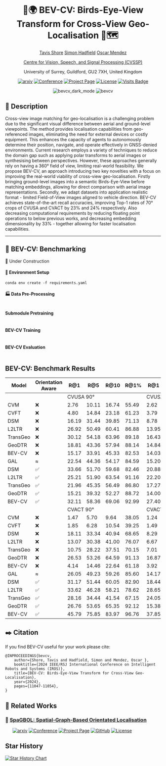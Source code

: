 <div align="center">    
 
# 🦜🌍 BEV-CV: Birds-Eye-View Transform for Cross-View Geo-Localisation 📡🗺️
<p align="middle">
 <a href="https://tavisshore.co.uk/">Tavis Shore</a>
 <a href="https://personalpages.surrey.ac.uk/s.hadfield/biography.html">Simon Hadfield</a>
 <a href="https://cvssp.org/Personal/OscarMendez/index.html">Oscar Mendez</a>
</p>
<p align="middle">
 <a href="https://www.surrey.ac.uk/centre-vision-speech-signal-processing">Centre for Vision, Speech, and Signal Processing (CVSSP)</a>
</p>
<p align="middle">
 <a>University of Surrey, Guildford, GU2 7XH, United Kingdom</a>
</p>

[![arxiv](https://img.shields.io/badge/cs.LG-2312.15363-b31b1b?style=flat&logo=arxiv&logoColor=red)](https://arxiv.org/abs/2312.15363)
[![Conference](http://img.shields.io/badge/IROS-2024-4b44ce.svg)](http://iros2024-abudhabi.org/)
[![Project Page](http://img.shields.io/badge/Project-Page-green)](https://tavisshore.co.uk/bevcv/)
[![License](https://img.shields.io/badge/license-MIT-blue)]()
[![Visits Badge](https://badges.pufler.dev/visits/tavisshore/BEV-CV)](https://github.com/tavisshore/BEV-CV)

![bevcv_dark_mode](https://github.com/user-attachments/assets/159bceea-220d-4b12-a5aa-feb3baea7d4e#gh-dark-mode-only)
![bevcv](https://github.com/user-attachments/assets/08c60b11-fd12-46ab-aec6-75a53b4d7b8d#gh-light-mode-only)

</div>
 
## 📓 Description 
Cross-view image matching for geo-localisation is a challenging problem due to the significant visual difference between aerial and ground-level viewpoints. The method provides localisation capabilities from geo-referenced images, eliminating the need for external devices or costly equipment. This enhances the capacity of agents to autonomously determine their position, navigate, and operate effectively in GNSS-denied environments. Current research employs a variety of techniques to reduce the domain gap such as applying polar transforms to aerial images or synthesising between perspectives. However, these approaches generally rely on having a 360° field of view, limiting real-world feasibility. We propose BEV-CV, an approach introducing two key novelties with a focus on improving the real-world viability of cross-view geo-localisation. Firstly bringing ground-level images into a semantic Birds-Eye-View before matching embeddings, allowing for direct comparison with aerial image representations. Secondly, we adapt datasets into application realistic format - limited Field-of-View images aligned to vehicle direction. BEV-CV achieves state-of-the-art recall accuracies, improving Top-1 rates of 70° crops of CVUSA and CVACT by 23% and 24% respectively. Also decreasing computational requirements by reducing floating point operations to below previous works, and decreasing embedding dimensionality by 33% - together allowing for faster localisation capabilities. 


---
## 🧰 BEV-CV: Benchmarking

🚧 Under Construction

#### 🐍 Environment Setup
```
conda env create -f requirements.yaml
```

#### 🏭 Data Pre-Processing
```

```

#### Submodule Pretraining
```

```

#### BEV-CV Training
```

```

#### BEV-CV Evaluation
```

```

## BEV-CV: Benchmark Results
<div align="center">    
<table class="tg"><thead>
  <tr>
    <th class="tg-c3ow">Model</th>
    <th class="tg-c3ow">Orientation<br>Aware</th>
    <th class="tg-c3ow">R@1</th>
    <th class="tg-c3ow">R@5</th>
    <th class="tg-c3ow">R@10</th>
    <th class="tg-c3ow">R@1%</th>
    <th class="tg-c3ow">R@1</th>
    <th class="tg-c3ow">R@5</th>
    <th class="tg-c3ow">R@10</th>
    <th class="tg-c3ow">R@1\%</th>
  </tr></thead>
<tbody>
  <tr>
    <td class="tg-c3ow"></td>
    <td class="tg-c3ow"></td>
    <td class="tg-c3ow" colspan="4">CVUSA 90°</td>
    <td class="tg-c3ow" colspan="4">CVUSA 70°</td>
  </tr>
  <tr>
    <td class="tg-c3ow">CVM</td>
    <td class="tg-c3ow">❌</td>
    <td class="tg-c3ow">2.76</td>
    <td class="tg-c3ow">10.11</td>
    <td class="tg-c3ow">16.74</td>
    <td class="tg-c3ow">55.49</td>
    <td class="tg-c3ow">2.62</td>
    <td class="tg-c3ow">9.30</td>
    <td class="tg-c3ow">15.06</td>
    <td class="tg-c3ow">21.77</td>
  </tr>
  <tr>
    <td class="tg-c3ow">CVFT</td>
    <td class="tg-c3ow">❌</td>
    <td class="tg-c3ow">4.80</td>
    <td class="tg-c3ow">14.84</td>
    <td class="tg-c3ow">23.18</td>
    <td class="tg-c3ow">61.23</td>
    <td class="tg-c3ow">3.79</td>
    <td class="tg-c3ow">12.44</td>
    <td class="tg-c3ow">19.33</td>
    <td class="tg-c3ow">55.56</td>
  </tr>
  <tr>
    <td class="tg-c3ow">DSM</td>
    <td class="tg-c3ow">❌</td>
    <td class="tg-c3ow">16.19</td>
    <td class="tg-c3ow">31.44</td>
    <td class="tg-c3ow">39.85</td>
    <td class="tg-c3ow">71.13</td>
    <td class="tg-c3ow">8.78</td>
    <td class="tg-c3ow">19.90</td>
    <td class="tg-c3ow">27.30</td>
    <td class="tg-c3ow">61.20</td>
  </tr>
  <tr>
    <td class="tg-c3ow">L2LTR</td>
    <td class="tg-c3ow">❌</td>
    <td class="tg-c3ow">26.92</td>
    <td class="tg-c3ow">50.49</td>
    <td class="tg-c3ow">60.41</td>
    <td class="tg-c3ow">86.88</td>
    <td class="tg-c3ow">13.95</td>
    <td class="tg-c3ow">33.07</td>
    <td class="tg-c3ow">43.86</td>
    <td class="tg-c3ow">77.65</td>
  </tr>
  <tr>
    <td class="tg-c3ow">TransGeo</td>
    <td class="tg-c3ow">❌</td>
    <td class="tg-c3ow">30.12</td>
    <td class="tg-c3ow">54.18</td>
    <td class="tg-c3ow">63.96</td>
    <td class="tg-c3ow">89.18</td>
    <td class="tg-c3ow">16.43</td>
    <td class="tg-c3ow">37.28</td>
    <td class="tg-c3ow">48.02</td>
    <td class="tg-c3ow">80.75</td>
  </tr>
  <tr>
    <td class="tg-c3ow">GeoDTR</td>
    <td class="tg-c3ow">❌</td>
    <td class="tg-c3ow">18.81</td>
    <td class="tg-c3ow">43.36</td>
    <td class="tg-c3ow">57.94</td>
    <td class="tg-c3ow">88.14</td>
    <td class="tg-c3ow">14.84</td>
    <td class="tg-c3ow">38.03</td>
    <td class="tg-c3ow">51.27</td>
    <td class="tg-c3ow">88.17</td>
  </tr>
  <tr>
    <td class="tg-c3ow">BEV-CV</td>
    <td class="tg-c3ow">❌</td>
    <td class="tg-c3ow">15.17</td>
    <td class="tg-c3ow">33.91</td>
    <td class="tg-c3ow">45.33</td>
    <td class="tg-c3ow">82.53</td>
    <td class="tg-c3ow">14.03</td>
    <td class="tg-c3ow">32.32</td>
    <td class="tg-c3ow">43.25</td>
    <td class="tg-c3ow">81.48</td>
  </tr>
  <tr>
    <td class="tg-c3ow">GAL</td>
    <td class="tg-c3ow">≈</td>
    <td class="tg-c3ow">22.54</td>
    <td class="tg-c3ow">44.36</td>
    <td class="tg-c3ow">54.17</td>
    <td class="tg-c3ow">84.59</td>
    <td class="tg-c3ow">15.20</td>
    <td class="tg-c3ow">32.86</td>
    <td class="tg-c3ow">42.06</td>
    <td class="tg-c3ow">75.21</td>
  </tr>
  <tr>
    <td class="tg-c3ow">DSM</td>
    <td class="tg-c3ow">✅</td>
    <td class="tg-7btt">33.66</td>
    <td class="tg-c3ow">51.70</td>
    <td class="tg-c3ow">59.68</td>
    <td class="tg-c3ow">82.46</td>
    <td class="tg-c3ow">20.88</td>
    <td class="tg-c3ow">36.99</td>
    <td class="tg-c3ow">44.70</td>
    <td class="tg-c3ow">71.10</td>
  </tr>
  <tr>
    <td class="tg-c3ow">L2LTR</td>
    <td class="tg-c3ow">✅</td>
    <td class="tg-c3ow">25.21</td>
    <td class="tg-c3ow">51.90</td>
    <td class="tg-c3ow">63.54</td>
    <td class="tg-c3ow">91.16</td>
    <td class="tg-c3ow">22.20</td>
    <td class="tg-c3ow">46.71</td>
    <td class="tg-c3ow">58.99</td>
    <td class="tg-c3ow">89.37</td>
  </tr>
  <tr>
    <td class="tg-c3ow">TransGeo</td>
    <td class="tg-c3ow">✅</td>
    <td class="tg-c3ow">21.96</td>
    <td class="tg-c3ow">45.35</td>
    <td class="tg-c3ow">56.49</td>
    <td class="tg-c3ow">86.80</td>
    <td class="tg-c3ow">17.27</td>
    <td class="tg-c3ow">38.95</td>
    <td class="tg-c3ow">49.44</td>
    <td class="tg-c3ow">81.34</td>
  </tr>
  <tr>
    <td class="tg-c3ow">GeoDTR</td>
    <td class="tg-c3ow">✅</td>
    <td class="tg-c3ow">15.21</td>
    <td class="tg-c3ow">39.32</td>
    <td class="tg-c3ow">52.27</td>
    <td class="tg-c3ow">88.72</td>
    <td class="tg-c3ow">14.00</td>
    <td class="tg-c3ow">35.28</td>
    <td class="tg-c3ow">47.77</td>
    <td class="tg-c3ow">86.39</td>
  </tr>
  <tr>
    <td class="tg-c3ow">BEV-CV</td>
    <td class="tg-c3ow">✅</td>
    <td class="tg-c3ow">32.11</td>
    <td class="tg-7btt">58.36</td>
    <td class="tg-7btt">69.06</td>
    <td class="tg-7btt">92.99</td>
    <td class="tg-7btt">27.40</td>
    <td class="tg-7btt">52.94</td>
    <td class="tg-7btt">64.47</td>
    <td class="tg-7btt">90.94</td>
  </tr>
  <tr>
    <td class="tg-c3ow"></td>
    <td class="tg-c3ow"></td>
    <td class="tg-c3ow" colspan="4">CVACT 90°</td>
    <td class="tg-c3ow" colspan="4">CVACT 70°</td>
  </tr>
  <tr>
    <td class="tg-c3ow">CVM</td>
    <td class="tg-c3ow">❌</td>
    <td class="tg-c3ow">1.47</td>
    <td class="tg-c3ow">5.70</td>
    <td class="tg-c3ow">9.64</td>
    <td class="tg-c3ow">38.05</td>
    <td class="tg-c3ow">1.24</td>
    <td class="tg-c3ow">4.98</td>
    <td class="tg-c3ow">8.42</td>
    <td class="tg-c3ow">34.74</td>
  </tr>
  <tr>
    <td class="tg-c3ow">CVFT</td>
    <td class="tg-c3ow">❌</td>
    <td class="tg-c3ow">1.85</td>
    <td class="tg-c3ow">6.28</td>
    <td class="tg-c3ow">10.54</td>
    <td class="tg-c3ow">39.25</td>
    <td class="tg-c3ow">1.49</td>
    <td class="tg-c3ow">5.13</td>
    <td class="tg-c3ow">8.19</td>
    <td class="tg-c3ow">34.59</td>
  </tr>
  <tr>
    <td class="tg-c3ow">DSM</td>
    <td class="tg-c3ow">❌</td>
    <td class="tg-c3ow">18.11</td>
    <td class="tg-c3ow">33.34</td>
    <td class="tg-c3ow">40.94</td>
    <td class="tg-c3ow">68.65</td>
    <td class="tg-c3ow">8.29</td>
    <td class="tg-c3ow">20.72</td>
    <td class="tg-c3ow">27.13</td>
    <td class="tg-c3ow">57.08</td>
  </tr>
  <tr>
    <td class="tg-c3ow">L2LTR</td>
    <td class="tg-c3ow">❌</td>
    <td class="tg-c3ow">13.07</td>
    <td class="tg-c3ow">30.38</td>
    <td class="tg-c3ow">41.00</td>
    <td class="tg-c3ow">76.07</td>
    <td class="tg-c3ow">6.67</td>
    <td class="tg-c3ow">15.94</td>
    <td class="tg-c3ow">23.45</td>
    <td class="tg-c3ow">49.37</td>
  </tr>
  <tr>
    <td class="tg-c3ow">TransGeo</td>
    <td class="tg-c3ow">❌</td>
    <td class="tg-c3ow">10.75</td>
    <td class="tg-c3ow">28.22</td>
    <td class="tg-c3ow">37.51</td>
    <td class="tg-c3ow">70.15</td>
    <td class="tg-c3ow">7.01</td>
    <td class="tg-c3ow">19.44</td>
    <td class="tg-c3ow">27.50</td>
    <td class="tg-c3ow">62.19</td>
  </tr>
  <tr>
    <td class="tg-c3ow">GeoDTR</td>
    <td class="tg-c3ow">❌</td>
    <td class="tg-c3ow">26.53</td>
    <td class="tg-c3ow">53.26</td>
    <td class="tg-c3ow">64.59</td>
    <td class="tg-c3ow">91.13</td>
    <td class="tg-c3ow">16.87</td>
    <td class="tg-c3ow">40.22</td>
    <td class="tg-c3ow">53.13</td>
    <td class="tg-c3ow">87.92</td>
  </tr>
  <tr>
    <td class="tg-c3ow">BEV-CV</td>
    <td class="tg-c3ow">❌</td>
    <td class="tg-c3ow">4.14</td>
    <td class="tg-c3ow">14.46</td>
    <td class="tg-c3ow">22.64</td>
    <td class="tg-c3ow">61.18</td>
    <td class="tg-c3ow">3.92</td>
    <td class="tg-c3ow">13.50</td>
    <td class="tg-c3ow">20.53</td>
    <td class="tg-c3ow">59.34</td>
  </tr>
  <tr>
    <td class="tg-c3ow">GAL</td>
    <td class="tg-c3ow">≈</td>
    <td class="tg-c3ow">26.05</td>
    <td class="tg-c3ow">49.23</td>
    <td class="tg-c3ow">59.26</td>
    <td class="tg-c3ow">85.60</td>
    <td class="tg-c3ow">14.17</td>
    <td class="tg-c3ow">32.96</td>
    <td class="tg-c3ow">43.24</td>
    <td class="tg-c3ow">77.49</td>
  </tr>
  <tr>
    <td class="tg-c3ow">DSM</td>
    <td class="tg-c3ow">✅</td>
    <td class="tg-c3ow">31.17</td>
    <td class="tg-c3ow">51.44</td>
    <td class="tg-c3ow">60.05</td>
    <td class="tg-c3ow">82.90</td>
    <td class="tg-c3ow">18.44</td>
    <td class="tg-c3ow">35.87</td>
    <td class="tg-c3ow">44.39</td>
    <td class="tg-c3ow">71.97</td>
  </tr>
  <tr>
    <td class="tg-c3ow">L2LTR</td>
    <td class="tg-c3ow">✅</td>
    <td class="tg-c3ow">33.62</td>
    <td class="tg-c3ow">46.28</td>
    <td class="tg-c3ow">58.21</td>
    <td class="tg-c3ow">78.62</td>
    <td class="tg-c3ow">28.65</td>
    <td class="tg-c3ow">53.59</td>
    <td class="tg-c3ow">65.02</td>
    <td class="tg-c3ow">90.48</td>
  </tr>
  <tr>
    <td class="tg-c3ow">TransGeo</td>
    <td class="tg-c3ow">✅</td>
    <td class="tg-c3ow">28.16</td>
    <td class="tg-c3ow">34.44</td>
    <td class="tg-c3ow">41.54</td>
    <td class="tg-c3ow">67.15</td>
    <td class="tg-c3ow">24.05</td>
    <td class="tg-c3ow">42.68</td>
    <td class="tg-c3ow">55.47</td>
    <td class="tg-c3ow">80.72</td>
  </tr>
  <tr>
    <td class="tg-c3ow">GeoDTR</td>
    <td class="tg-c3ow">✅</td>
    <td class="tg-c3ow">26.76</td>
    <td class="tg-c3ow">53.65</td>
    <td class="tg-c3ow">65.35</td>
    <td class="tg-c3ow">92.12</td>
    <td class="tg-c3ow">15.38</td>
    <td class="tg-c3ow">37.09</td>
    <td class="tg-c3ow">49.40</td>
    <td class="tg-c3ow">86.38</td>
  </tr>
  <tr>
    <td class="tg-7btt">BEV-CV</td>
    <td class="tg-c3ow">✅</td>
    <td class="tg-7btt">45.79</td>
    <td class="tg-7btt">75.85</td>
    <td class="tg-7btt">83.97</td>
    <td class="tg-7btt">96.76</td>
    <td class="tg-7btt">37.85</td>
    <td class="tg-7btt">69.00</td>
    <td class="tg-7btt">78.52</td>
    <td class="tg-7btt">95.03</td>
  </tr>
</tbody></table>
</div>





## ✒️ Citation   
If you find BEV-CV useful for your work please cite:
```
@INPROCEEDINGS{bevcv,
    author={Shore, Tavis and Hadfield, Simon and Mendez, Oscar },
    booktitle={2024 IEEE/RSJ International Conference on Intelligent Robots and Systems (IROS)}, 
    title={BEV-CV: Birds-Eye-View Transform for Cross-View Geo-Localisation}, 
    year={2024},
    pages={11047-11054},
}
```
## 📗 Related Works

### 🍝 [SpaGBOL: Spatial-Graph-Based Orientated Localisation](https://github.com/tavisshore/SpaGBOL)
&nbsp;&nbsp;&nbsp;&nbsp;&nbsp;
[![arxiv](https://img.shields.io/badge/cs.LG-2409.15514-b31b1b?style=flat&logo=arxiv&logoColor=red)](https://arxiv.org/abs/2409.15514)
[![Conference](http://img.shields.io/badge/WACV-2025-4b44ce.svg)](https://wacv2025.thecvf.com/)
[![Project Page](http://img.shields.io/badge/Project-Page-green)](https://tavisshore.co.uk/spagbol/)
[![GitHub](https://img.shields.io/badge/GitHub-SpaGBOL-%23121011.svg?logo=github&logoColor=white)](https://github.com/tavisshore/spagbol)
[![License](https://img.shields.io/badge/license-MIT-blue)]()


## Star History

[![Star History Chart](https://api.star-history.com/svg?repos=tavisshore/BEV-CV&type=Date)](https://star-history.com/#tavisshore/BEV-CV&Date)


